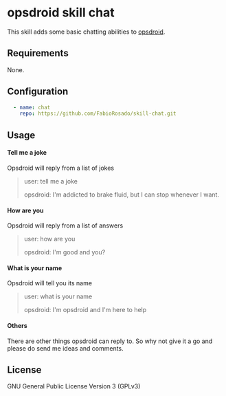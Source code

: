 # opsdroid skill chat

This skill adds some basic chatting abilities to [opsdroid](https://github.com/opsdroid/opsdroid).

## Requirements

None.

## Configuration

```yaml
  - name: chat
    repo: https://github.com/FabioRosado/skill-chat.git
```

## Usage

#### Tell me a joke
Opsdroid will reply from a list of jokes
> user: tell me a joke
>
> opsdroid: I'm addicted to brake fluid, but I can stop whenever I want.

#### How are you
Opsdroid will reply from a list of answers
> user: how are you
>
> opsdroid: I'm good and you?

#### What is your name
Opsdroid will tell you its name
> user: what is your name
>
> opsdroid: I'm opsdroid and I'm here to help

#### Others

There are other things opsdroid can reply to. So why not give it a go and please do send me ideas and comments.




## License

GNU General Public License Version 3 (GPLv3)
